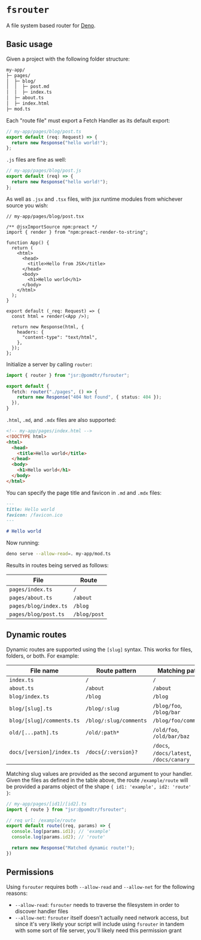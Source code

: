 # `fsrouter`

A file system based router for [Deno](https://deno.land).

## Basic usage

Given a project with the following folder structure:

```bash
my-app/
├─ pages/
│  ├─ blog/
│  │  ├─ post.md
│  │  ├─ index.ts
│  ├─ about.ts
│  ├─ index.html
├─ mod.ts
```

Each "route file" must export a Fetch Handler as its default export:

```typescript
// my-app/pages/blog/post.ts
export default (req: Request) => {
  return new Response("hello world!");
};
```

`.js` files are fine as well:

```javascript
// my-app/pages/blog/post.js
export default (req) => {
  return new Response("hello world!");
};
```

As well as `.jsx` and `.tsx` files, with jsx runtime modules from whichever
source you wish:

```tsx
// my-app/pages/blog/post.tsx

/** @jsxImportSource npm:preact */
import { render } from "npm:preact-render-to-string";

function App() {
  return (
    <html>
      <head>
        <title>Hello from JSX</title>
      </head>
      <body>
        <h1>Hello world</h1>
      </body>
    </html>
  );
}

export default (_req: Request) => {
  const html = render(<App />);

  return new Response(html, {
    headers: {
      "content-type": "text/html",
    },
  });
};
```

Initialize a server by calling `router`:

```typescript
import { router } from "jsr:@pomdtr/fsrouter";

export default {
  fetch: router("./pages", () => {
    return new Response("404 Not Found", { status: 404 });
  }),
}
```

`.html`, `.md`, and `.mdx` files are also supported:

```html
<!-- my-app/pages/index.html -->
<!DOCTYPE html>
<html>
  <head>
    <title>Hello world</title>
  </head>
  <body>
    <h1>Hello world</h1>
  </body>
</html>
```

You can specify the page title and favicon in `.md` and `.mdx` files:

```markdown
---
title: Hello world
favicon: /favicon.ico
---

# Hello world
```

Now running:

```bash
deno serve --allow-read=. my-app/mod.ts
```

Results in routes being served as follows:

| File                  | Route        |
| --------------------- | ------------ |
| `pages/index.ts`      | `/`          |
| `pages/about.ts`      | `/about`     |
| `pages/blog/index.ts` | `/blog`      |
| `pages/blog/post.ts`  | `/blog/post` |

## Dynamic routes

Dynamic routes are supported using the `[slug]` syntax. This works for files,
folders, or both. For example:

| File name                     | Route pattern              | Matching paths                          |
|-------------------------------|----------------------------|-----------------------------------------|
| `index.ts`                    | `/`                        | `/`                                     |
| `about.ts`                    | `/about`                   | `/about`                                |
| `blog/index.ts`               | `/blog`                    | `/blog`                                 |
| `blog/[slug].ts`              | `/blog/:slug`              | `/blog/foo`, `/blog/bar`                |
| `blog/[slug]/comments.ts`     | `/blog/:slug/comments`     | `/blog/foo/comments`                    |
| `old/[...path].ts`            | `/old/:path*`              | `/old/foo`, `/old/bar/baz`              |
| `docs/[version]/index.ts`     | `/docs{/:version}?`        | `/docs`, `/docs/latest`, `/docs/canary` |

Matching slug values are provided as the second argument to your handler. Given
the files as defined in the table above, the route `/example/route` will be provided
a params object of the shape `{ id1: 'example', id2: 'route' }`:

```typescript
// my-app/pages/[id1]/[id2].ts
import { route } from "jsr:@pomdtr/fsrouter";

// req url: /example/route
export default route((req, params) => {
  console.log(params.id1); // 'example'
  console.log(params.id2); // 'route'

  return new Response("Matched dynamic route!");
})
```

## Permissions

Using `fsrouter` requires both `--allow-read` and `--allow-net` for the
following reasons:

- `--allow-read`: `fsrouter` needs to traverse the filesystem in order to
  discover handler files
- `--allow-net`: `fsrouter` itself doesn't actually need network access, but
  since it's very likely your script will include using `fsrouter` in tandem
  with some sort of file server, you'll likely need this permission grant
